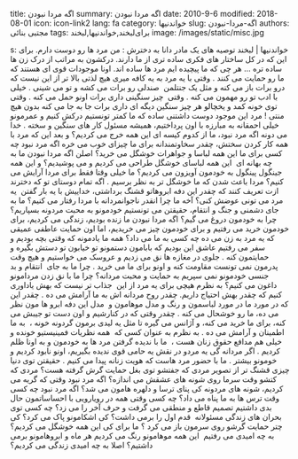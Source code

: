 title: اگه مردا نبودن 
summary: اگه مردا نبودن 
date: 2010-9-6
modified: 2018-08-01
icon:  icon-link2
lang: fa
category: خواندنیها
slug: اگه-مردا-نبودن
authors: مجتبی بنائی
tags: برای‌لبخند,خواندنیها,لبخند
image: /images/static/misc.jpg

s: خواندنیها | لبخند  توصیه های یک مادر دانا به دخترش :  من مرد ها رو دوست دارم. برای اين که در کل ساختار های فکری ساده تری از ما دارند. درکشون به مراتب از درک زن ها ساده تره ... هر چی که ما پيچيده ايم مرد ها ساده اند. اونا موجودات قوی ای هستند که ما رو حمايت می کنند .  وقتی با يه مرد به يه کافه ميری هيچ لذتی بالا تر از اين نيست که درو برات باز می کنه و مثل يک جنتلمن  صندلی رو برات می کشه و تو می شينی .  خيلی با ادب تو رو مهمون می کنه . وقتی  چيز سنگينی داری برات اونو حمل می کنه .  وقتی توی خونه کمد و يخچالو هر چيز سنگين ديگه ای داری برات جا به جا می کنه بدون هيچ منتی !  مرد اين موجود دوست داشتنی ساده که ما کمتر تونستيم درکش کنيم و عمرمونو خيلی احمقانه به مبارزه با اون پرداختيم، هميشه مسئول کار های سنگين و سخته .  خدا می دونه اگه مرد نبود، ما از کدوم کيسه ای اين همه خرج می کرديم؟  و بعد اين که مرد با همه کار کردن سختش، چقدر سخاوتمندانه برای ما چيزای خوب می خره  اگه مرد نبود چه کسی برای ما اين همه لباسا و جواهرات خوشگل می خريد؟ اصلن اگه مردا نبودن ما به چه بهانه ای  اين همه لباسای خوشگل طراحی می کرديم و می پوشيديم؟  و اين همه جينگول پينگول به خودمون آويزون می کرديم؟  ما خيلی وقتا فقط برای مردا آرايش می کنيم؟  مردا باعث شدن که ما خوشگل تر به نظر برسيم .  اگه تمام دوستای تو که دخترند ازت تعريف کنند که چقدر اين دفه ابروهاتو قشنگ برداشتی، خداييش با يه بار گفتن  يه مرد می تونی عوضش کنی؟  آخه ما چرا انقدر ناجوانمردانه با مردا رفتار می کنيم؟  ما به جای دشمنی و جنگ و انتقام، حقيقتن می تونستيم خودمونو به محبت مردونه بسپاريم؟  چرا به خودمون دروغ می گيم؟  اگه مردا نبودن ما زنده بوديم، زندگی می کرديم، برای خودمون خريد می رفتيم و برای خودمون چيز می خريديم، اما اون حمايت عاطفی عميقی که يه مرد به زن می ده چه کسی به ما می داد؟  همه ما يادمونه که وقتی بچه بوديم و سفر می رفتيم عاشق اين بوديم که بابامون دستمونو تو خيابون تو دستش بگيره و حمايتمون کنه .  جلوی در مغازه ها نق می زديم و عروسک می خواستيم و هيچ وقت پدرمون نمی تونست مقاومت کنه و اونو برای ما می خريد .  چرا ما به جای  انتقام  و بد جنسی خودمونو نمی سپريم به حمايت و محبت مردانه؟  چرا ما با نق زدن مردامونو داغون می کنيم؟  به نظرم  هيچی برای يه مرد از اين  جذاب تر نيست که بهش ياداوری کنيم که چقدر بهش احتياج داريم. چقدر روح مردانه اش به ما آرامش می ده . چقدر اين که در مورد ما در مورد لباسمون و رنگ و مدل موهامون و  مدل اين دفه ابرو ها مون نظر می ده، ما رو خوشحال می کنه .  چقدر وقتی که در کنارشيم و اون دست تو جيبش می کنه، برای ما خريد می کنه، و آژانس می گيره تا مثل يه ليدی برمون گردونه خونه ،  به ما اطمينان  و آرامش می ده .  به نظرم  به عنوان کسی که  همه نظريات فمينيستيو خونده  و خيلی هم مدافع حقوق زنان هست ،  ما با نديده گرفتن مرد ها به خودمون و به اونا ظلم کرديم . اگر مردانه گی يه مردو در نقش يه حامی قوی نديده بگيريم، اونو نابود کرديم و خومونو بيشتر .  ما با حضور مرد هاست که هويت زنانه پيدا می کنيم .  حقيقتن توی دنيا چيزی قشنگ تر از تصوير مردی که جفتشو توی بغل حمايت گرش گرفته هست؟  مردی که کتشو وقت سرما روی شونه های عشقش می اندازه؟  اگه مرد نبود وقتی که گريه می کرديم، شونه های مردونه کی پنای ترسا و دلهره هامون می شد؟  اگه مرد نبود چه کسی وقت ترس ها به ما پناه می داد؟  چه کسی وقتی همه در رويارويی با احساساتمون حال بدی داشتيم تصميم قاطع و منطقی می گرفت و حرف آخر را می زد؟  چه کسی توی بحران های زندگی مسئولانه  قدم اول را برمی داشت؟  کی اشکامونو پاک می کرد؟  کی چتر حمايت گرشو روی سرمون باز می کرد ؟  ما برای کی اين همه خوشگل می کرديم؟  به چه اميدی می رفتيم  اين همه موهامونو رنگ می کرديم هر ماه و ابروهامونو برمی داشتيم؟  اصلا به چه اميدی زندگی می کرديم؟